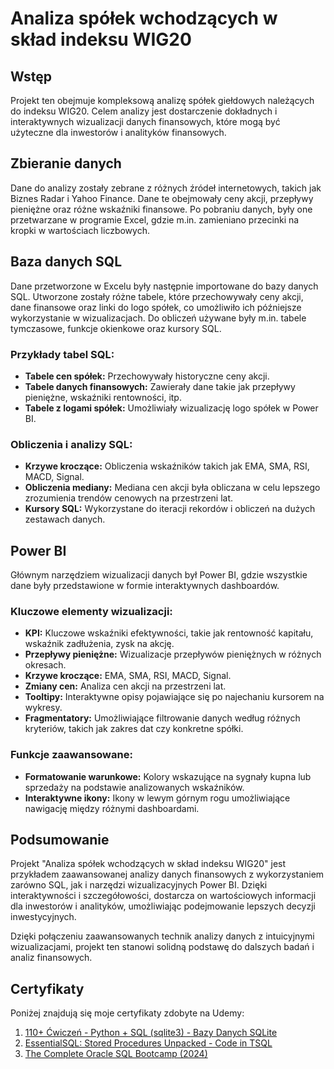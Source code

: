 # Analiza spółek wchodzących w skład indeksu WIG20


## Wstęp
Projekt ten obejmuje kompleksową analizę spółek giełdowych należących do indeksu WIG20.
Celem analizy jest dostarczenie dokładnych i interaktywnych wizualizacji danych finansowych, które mogą być użyteczne dla inwestorów i analityków finansowych.


## Zbieranie danych
Dane do analizy zostały zebrane z różnych źródeł internetowych, takich jak Biznes Radar i Yahoo Finance. Dane te obejmowały ceny akcji, przepływy pieniężne oraz różne wskaźniki finansowe.
Po pobraniu danych, były one przetwarzane w programie Excel, gdzie m.in. zamieniano przecinki na kropki w wartościach liczbowych.


## Baza danych SQL
Dane przetworzone w Excelu były następnie importowane do bazy danych SQL.
Utworzone zostały różne tabele, które przechowywały ceny akcji, dane finansowe oraz linki do logo spółek, co umożliwiło ich późniejsze wykorzystanie w wizualizacjach.
Do obliczeń używane były m.in. tabele tymczasowe, funkcje okienkowe oraz kursory SQL.


### Przykłady tabel SQL:
- **Tabele cen spółek:** Przechowywały historyczne ceny akcji.
- **Tabele danych finansowych:** Zawierały dane takie jak przepływy pieniężne, wskaźniki rentowności, itp.
- **Tabele z logami spółek:** Umożliwiały wizualizację logo spółek w Power BI.


### Obliczenia i analizy SQL:
- **Krzywe kroczące:** Obliczenia wskaźników takich jak EMA, SMA, RSI, MACD, Signal.
- **Obliczenia mediany:** Mediana cen akcji była obliczana w celu lepszego zrozumienia trendów cenowych na przestrzeni lat.
- **Kursory SQL:** Wykorzystane do iteracji rekordów i obliczeń na dużych zestawach danych.


## Power BI
Głównym narzędziem wizualizacji danych był Power BI, gdzie wszystkie dane były przedstawione w formie interaktywnych dashboardów.


### Kluczowe elementy wizualizacji:
- **KPI:** Kluczowe wskaźniki efektywności, takie jak rentowność kapitału, wskaźnik zadłużenia, zysk na akcję.
- **Przepływy pieniężne:** Wizualizacje przepływów pieniężnych w różnych okresach.
- **Krzywe kroczące:** EMA, SMA, RSI, MACD, Signal.
- **Zmiany cen:** Analiza cen akcji na przestrzeni lat.
- **Tooltipy:** Interaktywne opisy pojawiające się po najechaniu kursorem na wykresy.
- **Fragmentatory:** Umożliwiające filtrowanie danych według różnych kryteriów, takich jak zakres dat czy konkretne spółki.


### Funkcje zaawansowane:
- **Formatowanie warunkowe:** Kolory wskazujące na sygnały kupna lub sprzedaży na podstawie analizowanych wskaźników.
- **Interaktywne ikony:** Ikony w lewym górnym rogu umożliwiające nawigację między różnymi dashboardami.


## Podsumowanie
Projekt "Analiza spółek wchodzących w skład indeksu WIG20" jest przykładem zaawansowanej analizy danych finansowych z wykorzystaniem zarówno SQL, jak i narzędzi wizualizacyjnych Power BI.
Dzięki interaktywności i szczegółowości, dostarcza on wartościowych informacji dla inwestorów i analityków, umożliwiając podejmowanie lepszych decyzji inwestycyjnych.


Dzięki połączeniu zaawansowanych technik analizy danych z intuicyjnymi wizualizacjami, projekt ten stanowi solidną podstawę do dalszych badań i analiz finansowych.

## Certyfikaty

Poniżej znajdują się moje certyfikaty zdobyte na Udemy:

1. [110+ Ćwiczeń - Python + SQL (sqlite3) - Bazy Danych SQLite](certificates/Python_SQL_Exercises_Bazy_Danych_SQLite.pdf)
2. [EssentialSQL: Stored Procedures Unpacked - Code in TSQL](certificates/Essential_SQL_Stored_Procedures_TSQL.pdf)
3. [The Complete Oracle SQL Bootcamp (2024)](certificates/Complete_Oracle_SQL_Bootcamp_2024.pdf)

